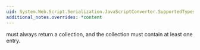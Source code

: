 ```yaml
---
uid: System.Web.Script.Serialization.JavaScriptConverter.SupportedTypes
additional_notes.overrides: *content
---
```


<p>
      <xref href="System.Web.Script.Serialization.JavaScriptConverter.SupportedTypes"></xref> must always return a collection, and the collection must contain at least one entry.</p>



